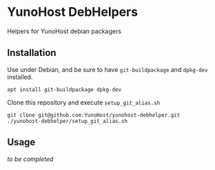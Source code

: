# YunoHost DebHelpers

Helpers for YunoHost debian packagers

## Installation

Use under Debian, and be sure to have `git-buildpackage` and `dpkg-dev`
installed.

    apt install git-buildpackage dpkg-dev

Clone this repository and execute `setup_git_alias.sh`

    git clone git@github.com:YunoHost/yunohost-debhelper.git
    ./yunohost-debhelper/setup_git_alias.sh


## Usage

*to be completed*
